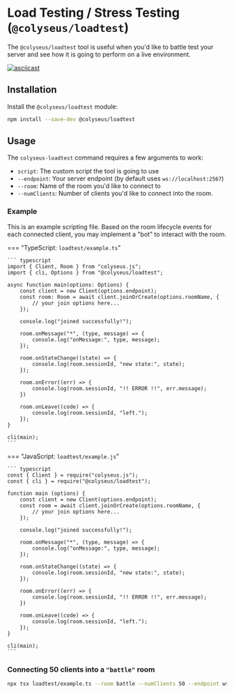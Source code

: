 # Load Testing / Stress Testing (`@colyseus/loadtest`)

The `@colyseus/loadtest` tool is useful when you'd like to battle test your server and see how it is going to perform on a live environment.

[![asciicast](https://asciinema.org/a/229378.svg)](https://asciinema.org/a/229378)

## Installation

Install the `@colyseus/loadtest` module:

``` bash
npm install --save-dev @colyseus/loadtest
```

## Usage

The `colyseus-loadtest` command requires a few arguments to work:

- `script`: The custom script the tool is going to use
- `--endpoint`: Your server endpoint (by default uses `ws://localhost:2567`)
- `--room`: Name of the room you'd like to connect to
- `--numClients`: Number of clients you'd like to connect into the room.

### Example

This is an example scripting file. Based on the room lifecycle events for each connected client, you may implement a "bot" to interact with the room.

=== "TypeScript: `loadtest/example.ts`"

    ``` typescript
    import { Client, Room } from "colyseus.js";
    import { cli, Options } from "@colyseus/loadtest";

    async function main(options: Options) {
        const client = new Client(options.endpoint);
        const room: Room = await client.joinOrCreate(options.roomName, {
            // your join options here...
        });

        console.log("joined successfully!");

        room.onMessage("*", (type, message) => {
            console.log("onMessage:", type, message);
        });

        room.onStateChange((state) => {
            console.log(room.sessionId, "new state:", state);
        });

        room.onError((err) => {
            console.log(room.sessionId, "!! ERROR !!", err.message);
        })

        room.onLeave((code) => {
            console.log(room.sessionId, "left.");
        });
    }

    cli(main);
    ```

=== "JavaScript: `loadtest/example.js`"

    ``` typescript
    const { Client } = require("colyseus.js");
    const { cli } = require("@colyseus/loadtest");

    function main (options) {
        const client = new Client(options.endpoint);
        const room = await client.joinOrCreate(options.roomName, {
            // your join options here...
        });

        console.log("joined successfully!");

        room.onMessage("*", (type, message) => {
            console.log("onMessage:", type, message);
        });

        room.onStateChange((state) => {
            console.log(room.sessionId, "new state:", state);
        });

        room.onError((err) => {
            console.log(room.sessionId, "!! ERROR !!", err.message);
        })

        room.onLeave((code) => {
            console.log(room.sessionId, "left.");
        });
    }

    cli(main);
    ```

### Connecting 50 clients into a `"battle"` room

``` bash
npx tsx loadtest/example.ts --room battle --numClients 50 --endpoint ws://localhost:2567
```
